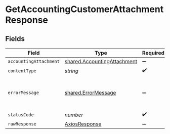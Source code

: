# GetAccountingCustomerAttachmentResponse


## Fields

| Field                                                                      | Type                                                                       | Required                                                                   | Description                                                                |
| -------------------------------------------------------------------------- | -------------------------------------------------------------------------- | -------------------------------------------------------------------------- | -------------------------------------------------------------------------- |
| `accountingAttachment`                                                     | [shared.AccountingAttachment](../../models/shared/accountingattachment.md) | :heavy_minus_sign:                                                         | Success                                                                    |
| `contentType`                                                              | *string*                                                                   | :heavy_check_mark:                                                         | N/A                                                                        |
| `errorMessage`                                                             | [shared.ErrorMessage](../../models/shared/errormessage.md)                 | :heavy_minus_sign:                                                         | Your API request was not properly authorized.                              |
| `statusCode`                                                               | *number*                                                                   | :heavy_check_mark:                                                         | N/A                                                                        |
| `rawResponse`                                                              | [AxiosResponse](https://axios-http.com/docs/res_schema)                    | :heavy_minus_sign:                                                         | N/A                                                                        |